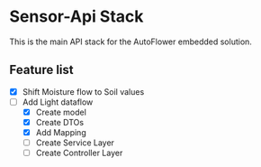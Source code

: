 # Sensor-Api Stack

This is the main API stack for the AutoFlower embedded solution.

## Feature list

- [x] Shift Moisture flow to Soil values
- [ ] Add Light dataflow
  - [x] Create model
  - [x] Create DTOs
  - [x] Add Mapping
  - [ ] Create Service Layer
  - [ ] Create Controller Layer
